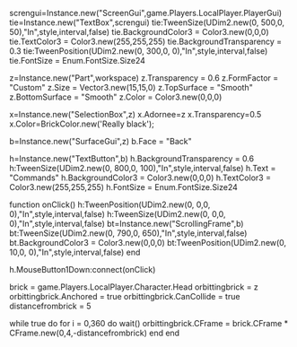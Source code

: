 screngui=Instance.new("ScreenGui",game.Players.LocalPlayer.PlayerGui)
tie=Instance.new("TextBox",screngui)
tie:TweenSize(UDim2.new(0, 500,0, 50),"In",style,interval,false)
tie.BackgroundColor3 = Color3.new(0,0,0)
tie.TextColor3 = Color3.new(255,255,255)
tie.BackgroundTransparency = 0.3
tie:TweenPosition(UDim2.new(0, 300,0, 0),"In",style,interval,false)
tie.FontSize = Enum.FontSize.Size24



z=Instance.new("Part",workspace)
z.Transparency = 0.6
z.FormFactor = "Custom"
z.Size = Vector3.new(15,15,0)
z.TopSurface = "Smooth"
z.BottomSurface = "Smooth"
z.Color = Color3.new(0,0,0)

x=Instance.new("SelectionBox",z)
x.Adornee=z
x.Transparency=0.5
x.Color=BrickColor.new('Really black');

b=Instance.new("SurfaceGui",z)
b.Face = "Back"

h=Instance.new("TextButton",b)
h.BackgroundTransparency = 0.6
h:TweenSize(UDim2.new(0, 800,0, 100),"In",style,interval,false)
h.Text = "Commands"
h.BackgroundColor3 = Color3.new(0,0,0)
h.TextColor3 = Color3.new(255,255,255)
h.FontSize = Enum.FontSize.Size24



function onClick()
h:TweenPosition(UDim2.new(0, 0,0, 0),"In",style,interval,false)
h:TweenSize(UDim2.new(0, 0,0, 0),"In",style,interval,false)
bt=Instance.new("ScrollingFrame",b)
bt:TweenSize(UDim2.new(0, 790,0, 650),"In",style,interval,false)
bt.BackgroundColor3 = Color3.new(0,0,0)
bt:TweenPosition(UDim2.new(0, 10,0, 0),"In",style,interval,false)
end

h.MouseButton1Down:connect(onClick)



brick = game.Players.LocalPlayer.Character.Head
orbittingbrick = z
orbittingbrick.Anchored = true
orbittingbrick.CanCollide = true
distancefrombrick = 5

while true do 
for i = 0,360 do
wait()
orbittingbrick.CFrame = brick.CFrame * CFrame.new(0,4,-distancefrombrick)
end
end
